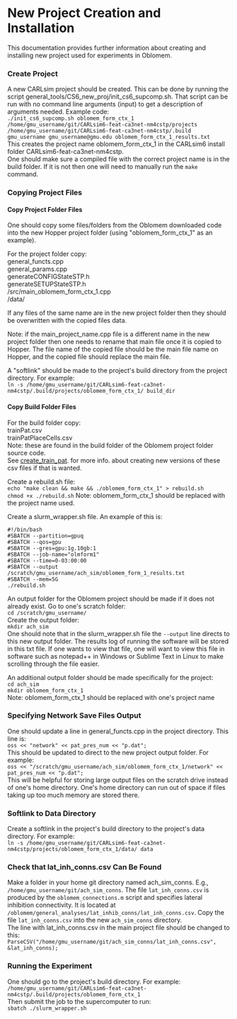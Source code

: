 New Project Creation and Installation
====================================

This documentation provides further information about creating and installing new project used for experiments in Oblomem.

### Create Project

A new CARLsim project should be created. This can be done by running the script general_tools/CS6_new_proj/init_cs6_supcomp.sh. That script can be run with no command line arguments (input) to get a description of arguments needed. Example code:
<br>`./init_cs6_supcomp.sh oblomem_form_ctx_1 /home/gmu_username/git/CARLsim6-feat-ca3net-nm4cstp/projects /home/gmu_username/git/CARLsim6-feat-ca3net-nm4cstp/.build gmu_username gmu_username@gmu.edu oblomem_form_ctx_1_results.txt`
<br>This creates the project name oblomem_form_ctx_1 in the CARLsim6 install folder CARLsim6-feat-ca3net-nm4cstp.
<br>One should make sure a compiled file with the correct project name is in the build folder. If it is not then one will need to manually run the `make` command.

### Copying Project Files

#### Copy Project Folder Files
One should copy some files/folders from the Oblomem downloaded code into the new Hopper project folder (using "oblomem_form_ctx_1" as an example).

For the project folder copy:
<br>general_functs.cpp
<br>general_params.cpp
<br>generateCONFIGStateSTP.h
<br>generateSETUPStateSTP.h
<br>/src/main_oblomem_form_ctx_1.cpp
<br>/data/

If any files of the same name are in the new project folder then they should be overwritten with the copied files data.

Note: if the main_project_name.cpp file is a different name in the new project folder then one needs to rename that main file once it is copied to Hopper. The file name of the copied file should be the main file name on Hopper, and the copied file should replace the main file.

A "softlink" should be made to the project's build directory from the project directory. For example:
<br>`ln -s /home/gmu_username/git/CARLsim6-feat-ca3net-nm4cstp/.build/projects/oblomem_form_ctx_1/ build_dir`

#### Copy Build Folder Files
For the build folder copy:
<br>trainPat.csv
<br>trainPatPlaceCells.csv
<br>Note: these are found in the build folder of the Oblomem project folder source code.
<br>See [create_train_pat](https://hco-dev-docs.readthedocs.io/en/latest/oblomem/create_train_pat.html). for more info. about creating new versions of these csv files if that is wanted.

Create a rebuild.sh file:
<br>`echo "make clean && make && ./oblomem_form_ctx_1" > rebuild.sh`
<br>`chmod +x ./rebuild.sh`
Note: oblomem_form_ctx_1 should be replaced with the project name used.

Create a slurm_wrapper.sh file. An example of this is:
```
#!/bin/bash
#SBATCH --partition=gpuq
#SBATCH --qos=gpu
#SBATCH --gres=gpu:1g.10gb:1
#SBATCH --job-name="olmform1"
#SBATCH --time=0-03:00:00
#SBATCH --output /scratch/gmu_username/ach_sim/oblomem_form_1_results.txt
#SBATCH --mem=5G
./rebuild.sh
```

An output folder for the Oblomem project should be made if it does not already exist. Go to one's scratch folder:
<br>`cd /scratch/gmu_username/`
<br>Create the output folder:
<br>`mkdir ach_sim`
<br>One should note that in the slurm_wrapper.sh file the `--output` line directs to this new output folder. The results log of running the software will be stored in this txt file. If one wants to view that file, one will want to view this file in software such as notepad++ in Windows or Sublime Text in Linux to make scrolling through the file easier.

An additional output folder should be made specifically for the project:
<br>`cd ach_sim`
<br>`mkdir oblomem_form_ctx_1`
<br>Note: oblomem_form_ctx_1 should be replaced with one's project name

### Specifying Network Save Files Output
One should update a line in general_functs.cpp in the project directory. This line is:
<br>`oss << "network" << pat_pres_num << "p.dat";`
<br>This should be updated to direct to the new project output folder. For example:
<br>`oss << "/scratch/gmu_username/ach_sim/oblomem_form_ctx_1/network" << pat_pres_num << "p.dat";`
<br>This will be helpful for storing large output files on the scratch drive instead of one's home directory. One's home directory can run out of space if files taking up too much memory are stored there.

### Softlink to Data Directory
Create a softlink in the project's build directory to the project's data directory. For example:
<br>`ln -s /home/gmu_username/git/CARLsim6-feat-ca3net-nm4cstp/projects/oblomem_form_ctx_1/data/ data`

### Check that lat_inh_conns.csv Can Be Found
Make a folder in your home git directory named ach_sim_conns. E.g., `/home/gmu_username/git/ach_sim_conns`. The file `lat_inh_conns.csv` is produced by the `oblomem_connections.m` script and specifies lateral inhibition connectivity. It is located at `/oblomem/general_analyses/lat_inhib_conns/lat_inh_conns.csv`. Copy the file `lat_inh_conns.csv` into the new `ach_sim_conns` directory.
<br>The line with lat_inh_conns.csv in the main project file should be changed to this:
<br>`ParseCSV("/home/gmu_username/git/ach_sim_conns/lat_inh_conns.csv", &lat_inh_conns);`

### Running the Experiment
One should go to the project's build directory. For example:
<br>`/home/gmu_username/git/CARLsim6-feat-ca3net-nm4cstp/.build/projects/oblomem_form_ctx_1`
<br>Then submit the job to the supercomputer to run:
<br>`sbatch ./slurm_wrapper.sh`